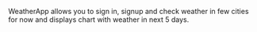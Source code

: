 WeatherApp allows you to sign in, signup and check weather in few cities for now and displays chart with weather in next 5 days. 
